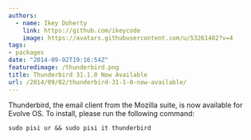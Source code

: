 ```yaml
---
authors:
  - name: Ikey Doherty
    link: https://github.com/ikeycode
    image: https://avatars.githubusercontent.com/u/53261402?v=4
tags:
- packages
date: "2014-09-02T19:16:54Z"
featuredimage: /thunderbird.png
title: Thunderbird 31.1.0 Now Available
url: /2014/09/02/thunderbird-31-1-0-now-available/
---
```


Thunderbird, the email client from the Mozilla suite, is now available for Evolve OS. To install, please run the following command:
<!--more-->

```
sudo pisi ur && sudo pisi it thunderbird
```